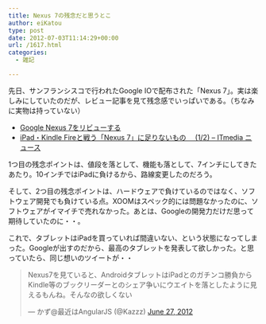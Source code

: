 ```yaml
---
title: Nexus 7の残念だと思うとこ
author: eiKatou
type: post
date: 2012-07-03T11:14:29+00:00
url: /1617.html
categories:
  - 雑記

---
```

先日、サンフランシスコで行われたGoogle IOで配布された「Nexus 7」。実は楽しみにしていたのだが、レビュー記事を見て残念感でいっぱいである。（ちなみに実物は持っていない）

  * [Google Nexus 7をリビューする][1]
  * [iPad・Kindle Fireと戦う「Nexus 7」に足りないもの　 (1/2) &#8211; ITmedia ニュース][2]

<!--more-->

1つ目の残念ポイントは、値段を落として、機能も落として、7インチにしてきたあたり。10インチではiPadに負けるから、路線変更したのだろう。

そして、2つ目の残念ポイントは、ハードウェアで負けているのではなく、ソフトウェア開発でも負けている点。XOOMはスペック的には問題なかったのに、ソフトウェアがイマイチで売れなかった。あとは、Googleの開発力だけだ思って期待していたのに・・。

これで、タブレットはiPadを買っていれば間違いない、という状態になってしまった。Googleが出すのだから、最高のタブレットを発表して欲しかった。と思っていたら、同じ想いのツイートが・・

<blockquote class="twitter-tweet" width="550">
  <p>
    Nexus7を見ていると、AndroidタブレットはiPadとのガチンコ勝負からKindle等のブックリーダーとのシェア争いにウエイトを落としたように見えるもんね。そんなの欲しくない
  </p>
  
  <p>
    &mdash; かず@最近はAngularJS (@Kazzz) <a href="https://twitter.com/Kazzz/statuses/218123835927560192">June 27, 2012</a>
  </p>
</blockquote>

 [1]: http://jp.techcrunch.com/archives/20120702google-nexus-7-review/
 [2]: http://www.itmedia.co.jp/news/articles/1206/28/news064.html
